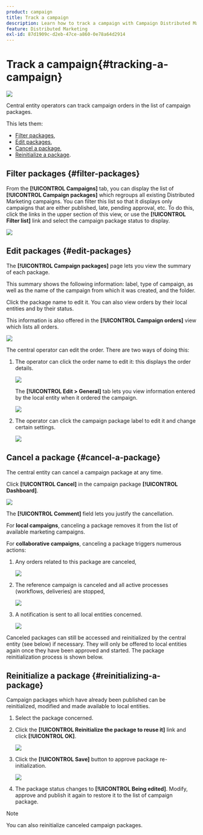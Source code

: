 ```yaml
---
product: campaign
title: Track a campaign
description: Learn how to track a campaign with Campaign Distributed Marketing
feature: Distributed Marketing
exl-id: 87d1909c-d2eb-47ce-a860-0e78a64d2914
---
```

# Track a campaign{#tracking-a-campaign}

![](../../assets/v7-only.svg)

Central entity operators can track campaign orders in the list of campaign packages.

This lets them:

* [Filter packages](#filter-packages),
* [Edit packages](#edit-packages),
* [Cancel a package](#cancel-a-package),
* [Reinitialize a package](#reinitializing-a-package).

## Filter packages {#filter-packages}

From the **[!UICONTROL Campaigns]** tab, you can display the list of **[!UICONTROL Campaign packages]** which regroups all existing Distributed Marketing campaigns. You can filter this list so that it displays only campaigns that are either published, late, pending approval, etc. To do this, click the links in the upper section of this view, or use the **[!UICONTROL Filter list]** link and select the campaign package status to display.

![](assets/mkg_dist_catalog_filter.png)

## Edit packages {#edit-packages}

The **[!UICONTROL Campaign packages]** page lets you view the summary of each package.

This summary shows the following information: label, type of campaign, as well as the name of the campaign from which it was created, and the folder.

Click the package name to edit it. You can also view orders by their local entities and by their status.

This information is also offered in the **[!UICONTROL Campaign orders]** view which lists all orders.

![](assets/mkg_dist_catalog_op_command_details.png)

The central operator can edit the order. There are two ways of doing this:

1. The operator can click the order name to edit it: this displays the order details.

   ![](assets/mkg_dist_catalog_op_command_edit1.png)

   The **[!UICONTROL Edit > General]** tab lets you view information entered by the local entity when it ordered the campaign.

   ![](assets/mkg_dist_catalog_op_command_edit1a.png)

1. The operator can click the campaign package label to edit it and change certain settings.

   ![](assets/mkg_dist_catalog_op_command_edit2.png)

## Cancel a package {#cancel-a-package}

The central entity can cancel a campaign package at any time.

Click **[!UICONTROL Cancel]** in the campaign package **[!UICONTROL Dashboard]**.

![](assets/mkg_dist_cancel_op_from_dashboard.png)

The **[!UICONTROL Comment]** field lets you justify the cancellation.

For **local campaigns**, canceling a package removes it from the list of available marketing campaigns.

For **collaborative campaigns**, canceling a package triggers numerous actions:

1. Any orders related to this package are canceled,

   ![](assets/mkg_dist_mutual_op_cancelled.png)

1. The reference campaign is canceled and all active processes (workflows, deliveries) are stopped,

   ![](assets/mkg_dist_mutual_op_cancelled1.png)

1. A notification is sent to all local entities concerned.

   ![](assets/mkg_dist_mutual_op_cancelled2.png)

Canceled packages can still be accessed and reinitialized by the central entity (see below) if necessary. They will only be offered to local entities again once they have been approved and started. The package reinitialization process is shown below.

## Reinitialize a package {#reinitializing-a-package}

Campaign packages which have already been published can be reinitialized, modified and made available to local entities.

1. Select the package concerned.
1. Click the **[!UICONTROL Reinitialize the package to reuse it]** link and click **[!UICONTROL OK]**.

   ![](assets/mkg_dist_mutual_op_reinit.png)

1. Click the **[!UICONTROL Save]** button to approve package re-initialization.

   ![](assets/mkg_dist_mutual_op_reinit2.png)

1. The package status changes to **[!UICONTROL Being edited]**. Modify, approve and publish it again to restore it to the list of campaign package.

>[!NOTE]
>
>You can also reinitialize canceled campaign packages.
